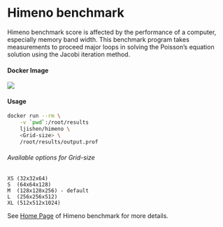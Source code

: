# Himeno benchmarkHimeno benchmark score is affected by the performance of a computer, especially memory band width. This benchmark program takes measurements to proceed major loops in solving the Poisson’s equation solution using the Jacobi iteration method.#### Docker Image[![](https://images.microbadger.com/badges/image/ljishen/himeno.svg)](http://microbadger.com/images/ljishen/himeno "Get your own image badge on microbadger.com")#### Usage```bashdocker run --rm \    -v `pwd`:/root/results    ljishen/himeno \    <Grid-size> \    /root/results/output.prof```###### Available options for Grid-size```XS (32x32x64)S  (64x64x128)M  (128x128x256) - defaultL  (256x256x512)XL (512x512x1024)```See [Home Page](http://accc.riken.jp/en/supercom/himenobmt/) of Himeno benchmark for more details.